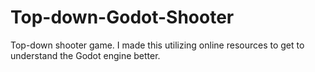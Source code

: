 # Top-down-Godot-Shooter
Top-down shooter game. I made this utilizing online resources to get to understand the Godot engine better. 
